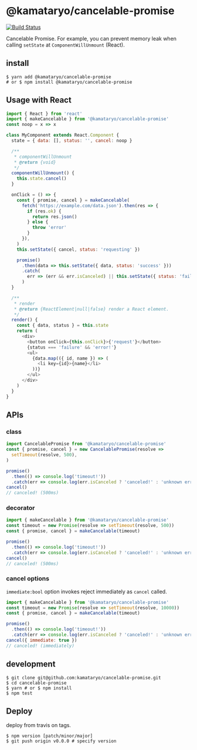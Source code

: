 # @kamataryo/cancelable-promise

[![Build Status](https://travis-ci.org/kamataryo/cancelable-promise.svg?branch=master)](https://travis-ci.org/kamataryo/cancelable-promise)

Cancelable Promise. For example, you can prevent memory leak when calling `setState` at `ComponentWillUnmount` (React).

## install

```shell
$ yarn add @kamataryo/cancelable-promise
# or $ npm install @kamataryo/cancelable-promise
```

## Usage with React

```javascript
import { React } from 'react'
import { makeCancelable } from '@kamataryo/cancelable-promise'
const noop = x => x

class MyComponent extends React.Component {
  state = { data: [], status: '', cancel: noop }

  /**
   * componentWillUnmount
   * @return {void}
   */
  componentWillUnmount() {
    this.state.cancel()
  }

  onClick = () => {
    const { promise, cancel } = makeCancelable(
      fetch('https://example.com/data.json').then(res => {
        if (res.ok) {
          return res.json()
        } else {
          throw 'error'
        }
      }),
    )
    this.setState({ cancel, status: 'requesting' })

    promise()
      .then(data => this.setState({ data, status: 'success' }))
      .catch(
        err => (err && err.isCanceled) || this.setState({ status: 'failure' }),
      )
  }

  /**
   * render
   * @return {ReactElement|null|false} render a React element.
   */
  render() {
    const { data, status } = this.state
    return (
      <div>
        <button onClick={this.onClick}>{'request'}</button>
        {status === 'failure' && 'error!'}
        <ul>
          {data.map(({ id, name }) => (
            <li key={id}>{name}</li>
          ))}
        </ul>
      </div>
    )
  }
}
```

## APIs

### class

```javascript
import CancelablePromise from '@kamataryo/cancelable-promise'
const { promise, cancel } = new CancelablePromise(resolve =>
  setTimeout(resolve, 500),
)

promise()
  .then(() => console.log('timeout!'))
  .catch(err => console.log(err.isCanceled ? 'canceled!' : 'unknown error'))
cancel()
// canceled! (500ms)
```

### decorator

```javascript
import { makeCancelable } from '@kamataryo/cancelable-promise'
const timeout = new Promise(resolve => setTimeout(resolve, 500))
const { promise, cancel } = makeCancelable(timeout)

promise()
  .then(() => console.log('timeout!'))
  .catch(err => console.log(err.isCanceled ? 'canceled!' : 'unknown error'))
cancel()
// canceled! (500ms)
```

### cancel options

`immediate:bool` option invokes reject immediately as `cancel` called.

```javascript
import { makeCancelable } from '@kamataryo/cancelable-promise'
const timeout = new Promise(resolve => setTimeout(resolve, 10000))
const { promise, cancel } = makeCancelable(timeout)

promise()
  .then(() => console.log('timeout!'))
  .catch(err => console.log(err.isCanceled ? 'canceled!' : 'unknown error'))
cancel({ immediate: true })
// canceled! (immediately)
```

## development

```shell
$ git clone git@github.com:kamataryo/cancelable-promise.git
$ cd cancelable-promise
$ yarn # or $ npm install
$ npm test
```

## Deploy

deploy from travis on tags.

```shell
$ npm version [patch/minor/major]
$ git push origin v0.0.0 # specify version
```
